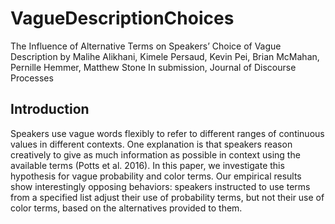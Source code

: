 # VagueDescriptionChoices
The Influence of Alternative Terms on Speakers’ Choice of Vague Description
by Malihe Alikhani, Kimele Persaud, Kevin Pei, Brian McMahan, Pernille Hemmer, Matthew Stone
In submission, Journal of Discourse Processes

## Introduction
Speakers use vague words flexibly to refer to different ranges of continuous values in different contexts. One explanation is that speakers reason creatively to give as much information as possible in context using the available terms (Potts et al. 2016). In this paper, we investigate this hypothesis for vague probability and color terms. Our empirical results show interestingly opposing behaviors: speakers instructed to use terms from a specified list adjust their use of probability terms, but not their use of color terms, based on the alternatives provided to them.

